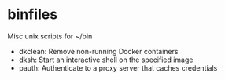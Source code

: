 binfiles
========

Misc unix scripts for ~/bin

  - dkclean: Remove non-running Docker containers
  - dksh: Start an interactive shell on the specified image
  - pauth: Authenticate to a proxy server that caches credentials
